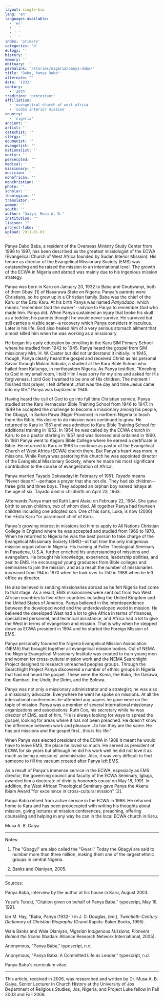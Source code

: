 ```yaml
---
layout: single-bio
lang: 'en'
languages-available:
  - 'en'
  - ' '
  - ' '
  - ' '
index: 'primary'
categories: 'b'
eulogy: ''
history: ''
memory: ''
obituary: ''
permalink: '/stories/nigeria/panya-dabo/'
title: "Baba, Panya Dabo"
alternate: ""
date: '1932'
century:
  - '20th'
tradition: 'protestant'
affiliation:
  - 'evangelical church of west africa'
  - 'sudan interior mission'
country:
  - 'nigeria'
ancient: ''
artist: ''
catechist: ''
clergy: ''
ecumenist: ''
evangelist: ''
nationalist: ''
martyr: ''
persecuted: ''
medical: ''
missionary: ''
musician: ''
nonafrican: ''
nonchristian: ''
photo: ''
scholar: ''
theologian: ''
translator: ''
women: ''
youth: ''
author: "Gaiya, Musa A. B."
institution: ""
liaison: ""
project-luke: ''
upload: 2011-01-01
---
```




Panya Dabo Baba, a resident of the Overseas Ministry Study Center from 1996 to 1997, has been described as the greatest missiologist of the ECWA (Evangelical Church of West Africa founded by Sudan Interior Mission). His tenure as director of the Evangelical Missionary Society (EMS) was outstanding and he raised the mission to an international level. The growth of the ECWA in Nigeria and abroad was mainly due to his ingenious mission strategy.

Panya was born in Karu on January 20, 1932 to Baba and Gnubwanyi, both of them Gbayi [1] of Nasarawa State on Nigeria. Panya's parents were Christians, so he grew up in a Christian family. Baba was the chief of the Karu or the Estu Karu. At his birth Panya was named *Panyadabo*, which means "remember God the owner"--advice to Panya to remember God who made him. Panya did. When Panya sustained an injury that broke his skull as a toddler, his parents thought he would never survive. He survived but still carries a visible scar--a recovery which Panya considers miraculous. Later in his life, God also healed him of a very serious stomach ailment that almost killed him when he was working as a missionary.

He began his early education by enrolling in the Karu SIM Primary School where he studied from 1942 to 1945. Panya heard the gospel from SIM missionary Mrs. H. W. Caster but did not understand it initially. In 1945, though, Panya clearly heard the gospel and received Christ as his personal Savior through Malam Sabuda, a student at the Karu Bible School who hailed from Kaltungo, in northeastern Nigeria. As Panya testified, "Kneeling to God in my small room, I told Him I was sorry for my sins and asked for His forgiveness. I told God I wanted to be one of His children. The moment I finished that prayer, I felt different...that was the day and time Jesus came into my life." Panya was baptized in 1946.

Having heard the call of God to go into full time Christian service, Panya studied at the Karu Vernacular Bible Training School from 1946 to 1947. In 1949 he accepted the challenge to become a missionary among his people, the Gbagyi, in Sarkin Pawa (Niger Province) in northern Nigeria to teach them the Bible. His desire to do mission work continued to grow. He returned to Karu in 1951 and was admitted to Karu Bible Training School for additional training in 1952. In 1954 he was called by the ECWA church in Karu to be a pastor starting in 1957 and was licensed and ordained in 1960. In 1961 Panya went to Kagoro Bible College where he earned a certificate in Bible. He returned to Karu in 1963 to continue as pastor of the Evangelical Church of West Africa (ECWA) church there. But Panya's heart was more in missions. While Panya was pastoring this church he was appointed director of the Evangelical Missionary Society, where he made his most significant contribution to the course of evangelization of Africa.

Panya married Tayado Dokwadayi in February of 1951. *Tayado* means "Never depart"--perhaps a prayer that she not die. They had six children--three girls and three boys. They adopted an orphan boy named Ishaya at the age of six. Tayado died in childbirth on April 23, 1963.

Afterwards Panya married Ruth Lami Ataku on February 22, 1964. She gave birth to seven children, two of whom died. All together Panya had fourteen children including one adopted son. One of his sons, Luka, is now (2006) the *Estu Karu *or paramount chief of Karu.

Panya's growing interest in missions led him to apply to All Nations Christian College in England where he was accepted and studied from 1969 to 1970. When he returned to Nigeria he was the best person to take charge of the Evangelical Missionary Society (EMS)--at that time the only indigenous mission organization in Nigeria. His training at Fuller Theological Seminary in Pasadena, U.S.A. further enriched his understanding of missions and evangelism. He brought his knowledge, experience, leadership abilities, and zeal to EMS. He encouraged young graduates from Bible colleges and seminaries to join the mission, and as a result the number of missionaries increased from 194 in 1970 when he took over to 750 in 1988 when he left office as director.

He also believed in sending missionaries abroad as he felt Nigeria had come to that stage. As a result, EMS missionaries were sent out from two West African countries to five other countries including the United Kingdom and the United States of America. Panya believed in the interdependence between the developed world and the underdeveloped world in mission. He believed the developed West had a lot to give Africa in terms of finances, specialized personnel, and technical assistance, and Africa had a lot to give the West in terms of evangelism and mission. That is why when he stepped down as ECWA president in 1994 and he started the Foreign Mission of EMS.

Panya personally founded the Nigeria Evangelical Mission Association (NEMA) that brought together all evangelical mission bodies. Out of NEMA the Nigeria Evangelical Missionary Institute was created to train young men and women for cross-cultural mission work and the NEMA Searchlight Project designed to research unreached peoples groups. Through the Searchlight Project Panya discovered a number of ethnic groups in Nigeria that had not heard the gospel. These were the Koma, the Boko, the Dakawa, the Kambari, the Undir, the Dirim, and the Bolewa.

Panya was not only a missionary administrator and a strategist; he was also a missionary advocate. Everywhere he went he spoke on missions. At all the international conferences he attended any papers he gave were on the topic of mission. Panya was a member of several international missionary organizations and associations. Ruth Cox, his secretary while he was director of EMS, said of him, "He is always looking for ways to spread the gospel, looking for areas where it has not been preached. He doesn't know the difference between work and pleasure...to him they are the same. He has put missions and the gospel first…this is his life."

When Panya was elected president of the ECWA in 1988 it meant he would have to leave EMS, the place he loved so much. He served as president of ECWA for six years but although he did his work well he did not love it as much as being a missions' administrator. Also, it was very difficult to find someone to fill the vacuum created after Panya left EMS.

As a result of Panya's immense service in the ECWA, especially as EMS director, the governing council and faculty of the ECWA Seminary, Igbaja, awarded him a doctorate of divinity *honoraris causa* on May 18, 1991. In addition, the West African Theological Seminary gave Panya the Akanu Ibiam Award "for excellence in cross-cultural mission" [2].

Panya Baba retired from active service in the ECWA in 1998. He returned home to Karu and has been preoccupied with writing his thoughts about mission, giving lectures at mission conferences, preaching, offering counseling and helping in any way he can in the local ECWA church in Karu.

Musa A. B. Gaiya

---

Notes:

1. The "Gbagyi" are also called the "Gwari." Today the Gbagyi are said to number more than three million, making them one of the largest ethnic groups in central Nigeria.

2. Banks and Olaniyan, 2005.

---

Sources:

Panya Baba, interview by the author at his house in Karu, August 2003.

Yusufu Turaki, "Citation given on behalf of Panya Baba," typescript, May 18, 1991.

Ian M. Hay, "Baba, Panya (1932- ) in J. D. Douglas, (ed.), *Twentieth-Century Dictionary of Christian Biography* (Grand Rapids: Baker Books, 1995).

Wale Banks and Wale Olaniyan, *Nigerian Indigenous Missions: Pioneers Behind the Scene* (Ibadan: Alliance Research Network International, 2005).

Anonymous, "Panya Baba," typescript, n.d.

Anonymous, "Panya Baba: A Committed Life as Leader," typescript, n.d.

Panya Baba's curriculum vitae.

---

This article, received in 2006, was researched and written by Dr. Musa A. B. Gaiya, Senior Lecturer in Church History at the University of Jos Department of Religious Studies, Jos, Nigeria, and Project Luke fellow in Fall 2003 and Fall 2006.